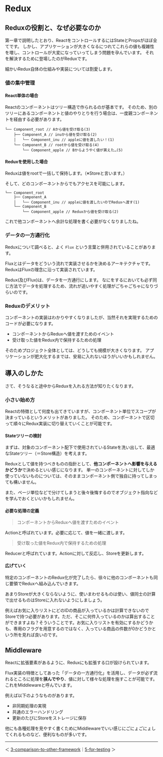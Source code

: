 # Redux

## Reduxの役割と、なぜ必要なのか

第一章で説明したとおり、ReactをコントロールするにはStateとPropsがほぼ全てです。
しかし、アプリケーションが大きくなるにつれてこれらの値も複雑性を増し、コントロールが大変になっていってしまう問題を孕んでいます。
それを解決するために登場したのがReduxです。

細かいRedux自体の仕組みや実装については割愛します。

### 値の集中管理

#### React単体の場合

Reactのコンポーネントはツリー構造で作られるのが基本です。
そのため、別のツリーにあるコンポーネントと値のやりとりを行う場合は、一度親コンポーネントを経由する必要があります。

```
└── Component_root // Aから値を受け取る(3)
    ├── Component_A // inuから値を受け取る(2)
    │   └── Component_inu // appleに値を渡したい！(1)
    └── Component_B // rootから値を受け取る(4)
        └── Component_apple // Bからようやく値が貰えた…(5)
```

#### Reduxを使用した場合

Reduxは値をrootで一括して保持します。（※Storeと言います。）

そして、どのコンポーネントからでもアクセスを可能にします。

```
└── Component_root
    ├── Component_A
    │   └── Component_inu // appleに値を渡したいのでReduxへ渡す(1)
    └── Component_B
        └── Component_apple // Reduxから値を受け取る(2)
```

これで他コンポーネントへ余計な処理を書く必要がなくなりましたね。

### データの一方通行化

Reduxについて調べると、よく `Flux` という言葉と併用されていることがあります。

Fluxとはデータをどういう流れで実装させるかを決めるアーキテクチャです。
ReduxはFluxの理念に沿って実装されています。

Redux(及びFlux)は、データを一方通行にします。
なにをするにおいても必ず同じ方法でデータを処理するため、流れが追いやすく処理がごちゃごちゃになりづらいのです。

### Reduxのデメリット

コンポーネントの実装はわかりやすくなりましたが、当然それを実現するためのコードが必要になります。

- コンポーネントからReduxへ値を渡すためのイベント
- 受け取った値をRedux内で保持するための処理

そのためプロジェクト全体としては、どうしても規模が大きくなります。
アプリケーションが肥大化するまでは、安易に入れないほうがいいかもしれません。

## 導入のしかた

さて、そうなると途中からReduxを入れる方法が知りたくなります。

### 小さい始め方

Reactの特徴として何度も出てきていますが、コンポーネント単位でスコープが決まっているというメリットがありました。
そのため、コンポーネントで区切って順々にRedux実装に切り替えていくことが可能です。

#### Stateツリーの検討

まずは、対象のコンポーネント配下で使用されているStateを洗い出して、最適なStateツリー（＝Store構造）を考えます。

Reduxとして値を持つべきものの指針として、**他コンポーネントへ影響を与えるかどうか**で決めるといい感じになります。
単一のコンポーネントに対してしか使っていないものについては、そのままコンポーネント側で独自に持ってしまっても構いません。

また、ページ単位などで分けてしまうと後々後悔するのでオブジェクト指向などを学んでおくといいかもしれません。

#### 必要な処理の定義

> コンポーネントからReduxへ値を渡すためのイベント

Actionと呼ばれています。必要に応じて、値を一緒に渡します。

> 受け取った値をRedux内で保持するための処理

Reducerと呼ばれています。Actionに対して反応し、Storeを更新します。

#### 広げていく

特定のコンポーネントのRedux化が完了したら、徐々に他のコンポーネントも同じ要領でReduxへ組み込んでいきます。

あまりStoreが大きくならないように、使いまわせるものは使い、値同士の計算で出せるものはStoreに入れないようにしましょう。

例えばお気に入りリストにどのIDの商品が入っているかは計算できないのでStoreで持つ必要があります。ただ、そこに何件入っているのかは算出することができますよね？そういうことです。お気に入りリストを有効にするかどうかも、専用のフラグを用意するのではなく、入っている商品の件数が0かどうかという所を見れば良いのです。

## Middleware

Reactに拡張要素があるように、Reduxにも拡張する口が設けられています。

Flux実装の特徴としてあった「データの一方通行化」を活用し、データが必ず流れるところに処理を**挟んでやり**、値に対して様々な処理を施すことが可能です。
これをMiddlewareと呼んでいます。

例えば以下のようなものがあります。

- 非同期処理の実現
- 共通のエラーハンドリング
- 更新のたびにStoreをストレージに保存

他にも各種処理を見やすく書くためにMiddlewareでいい感じにごにょごにょしてくれるものなど、便利なものが多いです。

---

＜ [3-comparison-to-other-framework](https://github.com/usagi-f/til/blob/master/react/revolution/3-comparison-to-other-framework.md)｜[5-for-testing](https://github.com/usagi-f/til/blob/master/react/revolution/5-for-testing.md) ＞
